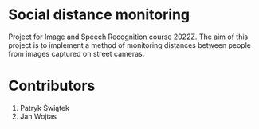 # Social distance monitoring

Project for Image and Speech Recognition course 2022Z.
The aim of this project is to implement a method of monitoring distances between people from images captured on street cameras.

# Contributors
1. Patryk Świątek
2. Jan Wojtas
